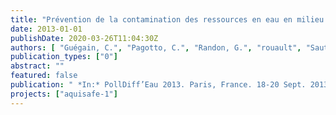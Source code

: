 ```yaml
---
title: "Prévention de la contamination des ressources en eau en milieu rural et semi-rural par les zones tampons. Poster presentation"
date: 2013-01-01
publishDate: 2020-03-26T11:04:30Z
authors: [ "Guégain, C.", "Pagotto, C.", "Randon, G.", "rouault", "Sautjeau, B." ]
publication_types: ["0"]
abstract: ""
featured: false
publication: " *In:* PollDiff’Eau 2013. Paris, France. 18-20 Sept. 2013"
projects: ["aquisafe-1"]
---
```


